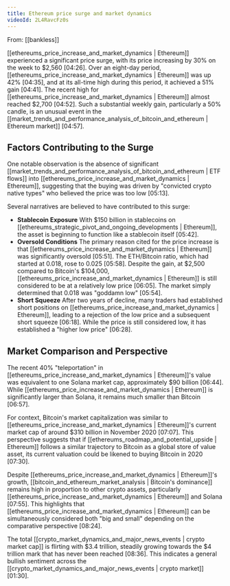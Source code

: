 ```yaml
---
title: Ethereum price surge and market dynamics
videoId: 2L4RavcFz0s
---
```


From: [[bankless]] <br/> 

[[ethereums_price_increase_and_market_dynamics | Ethereum]] experienced a significant price surge, with its price increasing by 30% on the week to $2,560 <a class="yt-timestamp" data-t="04:26">[04:26]</a>. Over an eight-day period, [[ethereums_price_increase_and_market_dynamics | Ethereum]] was up 42% <a class="yt-timestamp" data-t="04:35">[04:35]</a>, and at its all-time high during this period, it achieved a 51% gain <a class="yt-timestamp" data-t="04:41">[04:41]</a>. The recent high for [[ethereums_price_increase_and_market_dynamics | Ethereum]] almost reached $2,700 <a class="yt-timestamp" data-t="04:52">[04:52]</a>. Such a substantial weekly gain, particularly a 50% candle, is an unusual event in the [[market_trends_and_performance_analysis_of_bitcoin_and_ethereum | Ethereum market]] <a class="yt-timestamp" data-t="04:57">[04:57]</a>.

## Factors Contributing to the Surge

One notable observation is the absence of significant [[market_trends_and_performance_analysis_of_bitcoin_and_ethereum | ETF flows]] into [[ethereums_price_increase_and_market_dynamics | Ethereum]], suggesting that the buying was driven by "convicted crypto native types" who believed the price was too low <a class="yt-timestamp" data-t="05:13">[05:13]</a>.

Several narratives are believed to have contributed to this surge:
*   **Stablecoin Exposure** With $150 billion in stablecoins on [[ethereums_strategic_pivot_and_ongoing_developments | Ethereum]], the asset is beginning to function like a stablecoin itself <a class="yt-timestamp" data-t="05:42">[05:42]</a>.
*   **Oversold Conditions** The primary reason cited for the price increase is that [[ethereums_price_increase_and_market_dynamics | Ethereum]] was significantly oversold <a class="yt-timestamp" data-t="05:51">[05:51]</a>. The ETH/Bitcoin ratio, which had started at 0.018, rose to 0.025 <a class="yt-timestamp" data-t="05:58">[05:58]</a>. Despite the gain, at $2,500 compared to Bitcoin's $104,000, [[ethereums_price_increase_and_market_dynamics | Ethereum]] is still considered to be at a relatively low price <a class="yt-timestamp" data-t="06:05">[06:05]</a>. The market simply determined that 0.018 was "goddamn low" <a class="yt-timestamp" data-t="05:54">[05:54]</a>.
*   **Short Squeeze** After two years of decline, many traders had established short positions on [[ethereums_price_increase_and_market_dynamics | Ethereum]], leading to a rejection of the low price and a subsequent short squeeze <a class="yt-timestamp" data-t="06:18">[06:18]</a>. While the price is still considered low, it has established a "higher low price" <a class="yt-timestamp" data-t="06:28">[06:28]</a>.

## Market Comparison and Perspective

The recent 40% "teleportation" in [[ethereums_price_increase_and_market_dynamics | Ethereum]]'s value was equivalent to one Solana market cap, approximately $90 billion <a class="yt-timestamp" data-t="06:44">[06:44]</a>. While [[ethereums_price_increase_and_market_dynamics | Ethereum]] is significantly larger than Solana, it remains much smaller than Bitcoin <a class="yt-timestamp" data-t="06:57">[06:57]</a>.

For context, Bitcoin's market capitalization was similar to [[ethereums_price_increase_and_market_dynamics | Ethereum]]'s current market cap of around $310 billion in November 2020 <a class="yt-timestamp" data-t="07:07">[07:07]</a>. This perspective suggests that if [[ethereums_roadmap_and_potential_upside | Ethereum]] follows a similar trajectory to Bitcoin as a global store of value asset, its current valuation could be likened to buying Bitcoin in 2020 <a class="yt-timestamp" data-t="07:30">[07:30]</a>.

Despite [[ethereums_price_increase_and_market_dynamics | Ethereum]]'s growth, [[bitcoin_and_ethereum_market_analysis | Bitcoin's dominance]] remains high in proportion to other crypto assets, particularly [[ethereums_price_increase_and_market_dynamics | Ethereum]] and Solana <a class="yt-timestamp" data-t="07:55">[07:55]</a>. This highlights that [[ethereums_price_increase_and_market_dynamics | Ethereum]] can be simultaneously considered both "big and small" depending on the comparative perspective <a class="yt-timestamp" data-t="08:24">[08:24]</a>.

The total [[crypto_market_dynamics_and_major_news_events | crypto market cap]] is flirting with $3.4 trillion, steadily growing towards the $4 trillion mark that has never been reached <a class="yt-timestamp" data-t="08:36">[08:36]</a>. This indicates a general bullish sentiment across the [[crypto_market_dynamics_and_major_news_events | crypto market]] <a class="yt-timestamp" data-t="01:30">[01:30]</a>.